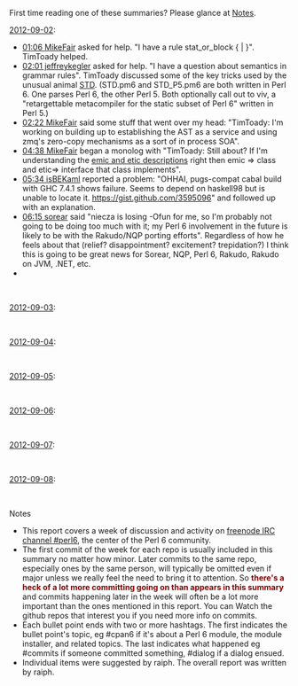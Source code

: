 First time reading one of these summaries? Please glance at [Notes](#Notes).

[2012-09-02](http://irclog.perlgeek.de/perl6/2012-09-02):

* [01:06 MikeFair](http://irclog.perlgeek.de/perl6/2012-09-02#i_5951965) asked for help. "I have a rule stat_or_block { <block> | <statement> }". TimToady helped.
* [02:01 jeffreykegler](http://irclog.perlgeek.de/perl6/2012-09-02#i_5952017) asked for help.	"I have a question about semantics in grammar rules". TimToady discussed some of the key tricks used by the unusual animal [STD](https://github.com/perl6/std/blob/master/STD.pm6). (STD.pm6 and STD_P5.pm6 are both written in Perl 6. One parses Perl 6, the other Perl 5. Both optionally call out to viv, a "retargettable metacompiler for the static subset of Perl 6" written in Perl 5.)
* [02:22 MikeFair](http://irclog.perlgeek.de/perl6/2012-09-02) said some stuff that went over my head: "TimToady: I'm working on building up to establishing the AST as a service and using zmq's zero-copy mechanisms as a sort of in process SOA".
* [04:38 MikeFair](http://irclog.perlgeek.de/perl6/2012-09-02#i_5952159) began a monolog with "TimToady: Still about? If I'm understanding the [emic and etic descriptions](http://irclog.perlgeek.de/perl6/2012-09-02#i_5952103) right then emic => class and etic=> interface that class implements".
* [05:34 isBEKaml](http://irclog.perlgeek.de/perl6/2012-09-02#i_5952215) reported a problem: "OHHAI, pugs-compat cabal build with GHC 7.4.1 shows failure. Seems to depend on haskell98 but is unable to locate it. https://gist.github.com/3595096" and followed up with an explanation.
* [06:15 sorear](http://irclog.perlgeek.de/perl6/2012-09-02#i_5952246) said "niecza is losing -Ofun for me, so I'm probably not going to be doing too much with it; my Perl 6 involvement in the future is likely to be with the Rakudo/NQP porting efforts". Regardless of how he feels about that (relief? disappointment? excitement? trepidation?) I think this is going to be great news for Sorear, NQP, Perl 6, Rakudo, Rakudo on JVM, .NET, etc.
* 
<br>

[2012-09-03](http://irclog.perlgeek.de/perl6/2012-09-03):

<br>

[2012-09-04](http://irclog.perlgeek.de/perl6/2012-09-04):

<br>

[2012-09-05](http://irclog.perlgeek.de/perl6/2012-09-05):

<br>

[2012-09-06](http://irclog.perlgeek.de/perl6/2012-09-06):

<br>

[2012-09-07](http://irclog.perlgeek.de/perl6/2012-09-07):

<br>

[2012-09-08](http://irclog.perlgeek.de/perl6/2012-09-08):

<br>

<a name="Notes"></a>Notes

* This report covers a week of discussion and activity on [freenode IRC channel #perl6](http://webchat.freenode.net), the center of the Perl 6 community.
* The first commit of the week for each repo is usually included in this summary no matter how minor. Later commits to the same repo, especially ones by the same person, will typically be omitted even if major unless we really feel the need to bring it to attention. So <font color="maroon">**there's a heck of a lot more committing going on than appears in this summary**</font> and commits happening later in the week will often be a lot more important than the ones mentioned in this report. You can Watch the github repos that interest you if you need more info on commits.
* Each bullet point ends with two or more hashtags. The first indicates the bullet point's topic, eg #cpan6 if it's about a Perl 6 module, the module installer, and related topics. The last indicates what happened eg #commits if someone committed something, #dialog if a dialog ensued.
* Individual items were suggested by raiph. The overall report was written by raiph.